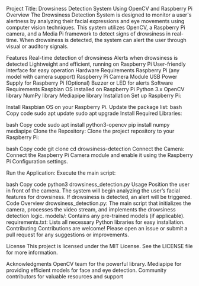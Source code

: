 Project Title: Drowsiness Detection System Using OpenCV and Raspberry Pi
Overview
The Drowsiness Detection System is designed to monitor a user's alertness by analyzing their facial expressions and eye movements using computer vision techniques. This system utilizes OpenCV, a Raspberry Pi camera, and a Media Pi framework to detect signs of drowsiness in real-time. When drowsiness is detected, the system can alert the user through visual or auditory signals.

Features
Real-time detection of drowsiness
Alerts when drowsiness is detected
Lightweight and efficient, running on Raspberry Pi
User-friendly interface for easy operation
Hardware Requirements
Raspberry Pi (any model with camera support)
Raspberry Pi Camera Module
USB Power Supply for Raspberry Pi
(Optional) Buzzer or LED for alerts
Software Requirements
Raspbian OS installed on Raspberry Pi
Python 3.x
OpenCV library
NumPy library
Mediapipe library
Installation
Set up Raspberry Pi:

Install Raspbian OS on your Raspberry Pi.
Update the package list:
bash
Copy code
sudo apt update
sudo apt upgrade
Install Required Libraries:

bash
Copy code
sudo apt install python3-opencv
pip install numpy mediapipe
Clone the Repository: Clone the project repository to your Raspberry Pi:

bash
Copy code
git clone <repository-url>
cd drowsiness-detection
Connect the Camera: Connect the Raspberry Pi Camera module and enable it using the Raspberry Pi Configuration settings.

Run the Application: Execute the main script:

bash
Copy code
python3 drowsiness_detection.py
Usage
Position the user in front of the camera.
The system will begin analyzing the user’s facial features for drowsiness.
If drowsiness is detected, an alert will be triggered.
Code Overview
drowsiness_detection.py: The main script that initializes the camera, processes the video stream, and implements the drowsiness detection logic.
models/: Contains any pre-trained models (if applicable).
requirements.txt: Lists all necessary Python libraries for easy installation.
Contributing
Contributions are welcome! Please open an issue or submit a pull request for any suggestions or improvements.

License
This project is licensed under the MIT License. See the LICENSE file for more information.

Acknowledgments
OpenCV team for the powerful library.
Mediapipe for providing efficient models for face and eye detection.
Community contributors for valuable resources and support
